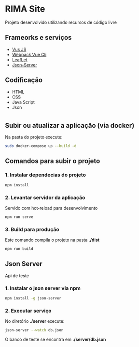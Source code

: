 # RIMA Site
Projeto desenvolvido utilizando recursos de código livre

## Frameorks e serviços
* [Vus JS](https://vuejs.org)
* [Webpack Vue Cli](https://cli.vuejs.org)
* [LeafLet](https://leafletjs.com)
* [Json-Server](https://github.com/typicode/json-server)

## Codificação
* HTML
* CSS
* Java Script
* Json
#
## Subir ou atualizar a aplicação (via docker)
Na pasta do projeto execute:
```sh
sudo docker-compose up --build -d 
```

## Comandos para subir o projeto
### 1. Instalar dependecias do projeto
```sh
npm install
```

### 2. Levantar servidor da aplicação
Servido com hot-reload para desenvolvimento
```sh
npm run serve
```

### 3. Build para produção
Este comando compila o projeto na pasta **./dist**
```sh
npm run build
```

## Json Server
Api de teste
### 1. Instalar o json server via npm
```sh
npm install -g json-server
```
### 2. Executar serviço
No diretório **./server** execute:
```sh
json-server --watch db.json
```
O banco de teste se encontra em **./server/db.json**

